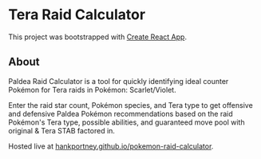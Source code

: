 # Tera Raid Calculator

This project was bootstrapped with [Create React App](https://github.com/facebook/create-react-app).

## About

Paldea Raid Calculator is a tool for quickly identifying ideal counter Pokémon for Tera raids in Pokémon: Scarlet/Violet.

Enter the raid star count, Pokémon species, and Tera type to get offensive and defensive Paldea Pokémon recommendations based on the raid Pokémon's Tera type, possible abilities, and guaranteed move pool with original & Tera STAB factored in.

Hosted live at [hankportney.github.io/pokemon-raid-calculator](https://hankportney.github.io/pokemon-raid-calculator/).
